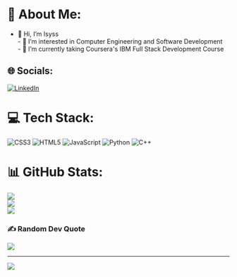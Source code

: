 # 💫 About Me:
- 👋 Hi, I’m Isyss<br>- 👀 I’m interested in Computer Engineering and Software Development<br>- 🌱 I’m currently taking Coursera's IBM Full Stack Development Course


## 🌐 Socials:
[![LinkedIn](https://img.shields.io/badge/LinkedIn-%230077B5.svg?logo=linkedin&logoColor=white)](https://linkedin.com/in/Isyssslaughter) 

# 💻 Tech Stack:
![CSS3](https://img.shields.io/badge/css3-%231572B6.svg?style=for-the-badge&logo=css3&logoColor=white) ![HTML5](https://img.shields.io/badge/html5-%23E34F26.svg?style=for-the-badge&logo=html5&logoColor=white) ![JavaScript](https://img.shields.io/badge/javascript-%23323330.svg?style=for-the-badge&logo=javascript&logoColor=%23F7DF1E) ![Python](https://img.shields.io/badge/python-3670A0?style=for-the-badge&logo=python&logoColor=ffdd54) ![C++](https://img.shields.io/badge/c++-%2300599C.svg?style=for-the-badge&logo=c%2B%2B&logoColor=white)
# 📊 GitHub Stats:
![](https://github-readme-stats.vercel.app/api?username=IsyssRS&theme=tokyonight&hide_border=true&include_all_commits=false&count_private=false)<br/>
![](https://github-readme-streak-stats.herokuapp.com/?user=IsyssRS&theme=tokyonight&hide_border=true)<br/>
![](https://github-readme-stats.vercel.app/api/top-langs/?username=IsyssRS&theme=tokyonight&hide_border=true&include_all_commits=false&count_private=false&layout=compact)

### ✍️ Random Dev Quote
![](https://quotes-github-readme.vercel.app/api?type=horizontal&theme=tokyonight)

---
[![](https://visitcount.itsvg.in/api?id=IsyssRS&icon=2&color=1)](https://visitcount.itsvg.in)

<!-- Proudly created with GPRM ( https://gprm.itsvg.in ) -->
<!---
IsyssRS/IsyssRS is a ✨ special ✨ repository because its `README.md` (this file) appears on your GitHub profile.
You can click the Preview link to take a look at your changes.
--->
